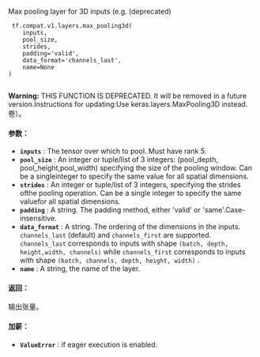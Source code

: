 Max pooling layer for 3D inputs (e.g. (deprecated)

```
 tf.compat.v1.layers.max_pooling3d(
    inputs,
    pool_size,
    strides,
    padding='valid',
    data_format='channels_last',
    name=None
)
 
```


**Warning:**  THIS FUNCTION IS DEPRECATED. It will be removed in a future version.Instructions for updating:Use keras.layers.MaxPooling3D instead.
卷）。

#### 参数：
- **`inputs`** : The tensor over which to pool. Must have rank 5.
- **`pool_size`** : An integer or tuple/list of 3 integers: (pool_depth, pool_height,pool_width) specifying the size of the pooling window. Can be a singleinteger to specify the same value for all spatial dimensions.
- **`strides`** : An integer or tuple/list of 3 integers, specifying the strides ofthe pooling operation. Can be a single integer to specify the same valuefor all spatial dimensions.
- **`padding`** : A string. The padding method, either 'valid' or 'same'.Case-insensitive.
- **`data_format`** : A string. The ordering of the dimensions in the inputs. `channels_last`  (default) and  `channels_first`  are supported. `channels_last`  corresponds to inputs with shape  `(batch, depth, height,width, channels)`  while  `channels_first`  corresponds to inputs with shape `(batch, channels, depth, height, width)` .
- **`name`** : A string, the name of the layer.


#### 返回：
输出张量。

#### 加薪：
- **`ValueError`** : if eager execution is enabled.
